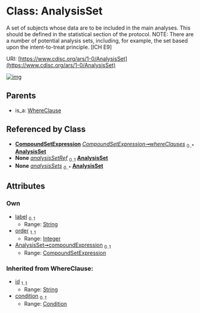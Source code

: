 
# Class: AnalysisSet


A set of subjects whose data are to be included in the main analyses. This should be defined in the statistical section of the protocol. NOTE: There are a number of potential analysis sets, including, for example, the set based upon the intent-to-treat principle. [ICH E9]

URI: [https://www.cdisc.org/ars/1-0/AnalysisSet](https://www.cdisc.org/ars/1-0/AnalysisSet)


[![img](https://yuml.me/diagram/nofunky;dir:TB/class/[WhereClause],[Condition],[CompoundSetExpression],[CompoundSetExpression]<compoundExpression%200..1-++[AnalysisSet&#124;label:string%20%3F;order:integer;id(i):string],[CompoundSetExpression]-%20whereClauses%200..*>[AnalysisSet],[Analysis]-%20analysisSetRef%200..1>[AnalysisSet],[ReportingEvent]++-%20analysisSets%200..*>[AnalysisSet],[WhereClause]^-[AnalysisSet],[ReportingEvent],[Analysis])](https://yuml.me/diagram/nofunky;dir:TB/class/[WhereClause],[Condition],[CompoundSetExpression],[CompoundSetExpression]<compoundExpression%200..1-++[AnalysisSet&#124;label:string%20%3F;order:integer;id(i):string],[CompoundSetExpression]-%20whereClauses%200..*>[AnalysisSet],[Analysis]-%20analysisSetRef%200..1>[AnalysisSet],[ReportingEvent]++-%20analysisSets%200..*>[AnalysisSet],[WhereClause]^-[AnalysisSet],[ReportingEvent],[Analysis])

## Parents

 *  is_a: [WhereClause](WhereClause.md)

## Referenced by Class

 *  **[CompoundSetExpression](CompoundSetExpression.md)** *[CompoundSetExpression➞whereClauses](CompoundSetExpression_whereClauses.md)*  <sub>0..\*</sub>  **[AnalysisSet](AnalysisSet.md)**
 *  **None** *[analysisSetRef](analysisSetRef.md)*  <sub>0..1</sub>  **[AnalysisSet](AnalysisSet.md)**
 *  **None** *[analysisSets](analysisSets.md)*  <sub>0..\*</sub>  **[AnalysisSet](AnalysisSet.md)**

## Attributes


### Own

 * [label](label.md)  <sub>0..1</sub>
     * Range: [String](types/String.md)
 * [order](order.md)  <sub>1..1</sub>
     * Range: [Integer](types/Integer.md)
 * [AnalysisSet➞compoundExpression](AnalysisSet_compoundExpression.md)  <sub>0..1</sub>
     * Range: [CompoundSetExpression](CompoundSetExpression.md)

### Inherited from WhereClause:

 * [id](id.md)  <sub>1..1</sub>
     * Range: [String](types/String.md)
 * [condition](condition.md)  <sub>0..1</sub>
     * Range: [Condition](Condition.md)
